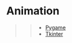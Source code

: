 # Animation

>> - [Pygame](http://www.pygame.org/hifi.html)
>> - [Tkinter](https://fr.wikipedia.org/wiki/Tkinter)